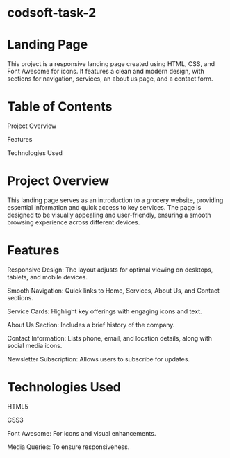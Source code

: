 # codsoft-task-2
# Landing Page
This project is a responsive landing page created using HTML, CSS, and Font Awesome for icons. It features a clean and modern design, with sections for navigation, services, an about us page, and a contact form.

# Table of Contents
Project Overview

Features

Technologies Used

# Project Overview
This landing page serves as an introduction to a grocery website, providing essential information and quick access to key services. The page is designed to be visually appealing and user-friendly, ensuring a smooth browsing experience across different devices.

# Features
Responsive Design: The layout adjusts for optimal viewing on desktops, tablets, and mobile devices.

Smooth Navigation: Quick links to Home, Services, About Us, and Contact sections.

Service Cards: Highlight key offerings with engaging icons and text.

About Us Section: Includes a brief history of the company.

Contact Information: Lists phone, email, and location details, along with social media icons.

Newsletter Subscription: Allows users to subscribe for updates.

# Technologies Used
HTML5

CSS3

Font Awesome: For icons and visual enhancements.

Media Queries: To ensure responsiveness.

